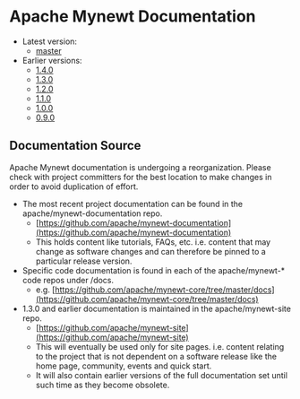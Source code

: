 # Apache Mynewt Documentation

*   Latest version:
    *   [master](/latest/)
*   Earlier versions:
    *   [1.4.0](/v1_4_0/os/introduction/)
    *   [1.3.0](/v1_3_0/os/introduction/)
    *   [1.2.0](/v1_2_0/os/introduction/)
    *   [1.1.0](/v1_1_0/os/introduction/)
    *   [1.0.0](/v1_0_0/os/introduction/)
    *   [0.9.0](/v0_9_0/os/introduction/)

## Documentation Source

<div class="alert alert-info" role="alert">
Apache Mynewt documentation is undergoing a reorganization. Please check with project committers
for the best location to make changes in order to avoid duplication of effort.
</div>

*   The most recent project documentation can be found in the apache/mynewt-documentation repo.
    *   [https://github.com/apache/mynewt-documentation](https://github.com/apache/mynewt-documentation)
    *   This holds content like tutorials, FAQs, etc. i.e. content that may change as software changes and can therefore
        be pinned to a particular release version.
*   Specific code documentation is found in each of the apache/mynewt-\* code repos under /docs.
    *   e.g. [https://github.com/apache/mynewt-core/tree/master/docs](https://github.com/apache/mynewt-core/tree/master/docs)
*   1.3.0 and earlier documentation is maintained in the apache/mynewt-site repo.
    *   [https://github.com/apache/mynewt-site](https://github.com/apache/mynewt-site)
    *   This will eventually be used only for site pages. i.e. content relating to the project that is not dependent on
        a software release like the home page, community, events and quick start.
    *   It will also contain earlier versions of the full documentation set until such time as they become obsolete.
